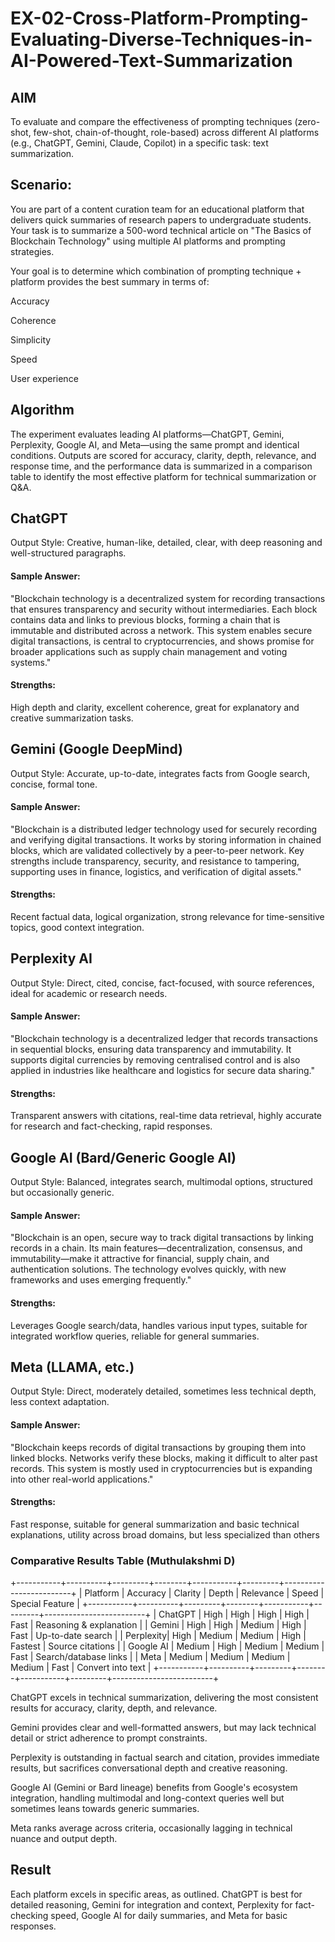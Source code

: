 # EX-02-Cross-Platform-Prompting-Evaluating-Diverse-Techniques-in-AI-Powered-Text-Summarization

## AIM
To evaluate and compare the effectiveness of prompting techniques (zero-shot, few-shot, chain-of-thought, role-based) across different AI platforms (e.g., ChatGPT, Gemini, Claude, Copilot) in a specific task: text summarization.

## Scenario:
You are part of a content curation team for an educational platform that delivers quick summaries of research papers to undergraduate students. Your task is to summarize a 500-word technical article on "The Basics of Blockchain Technology" using multiple AI platforms and prompting strategies.

Your goal is to determine which combination of prompting technique + platform provides the best summary in terms of:

Accuracy

Coherence

Simplicity

Speed

User experience

## Algorithm
The experiment evaluates leading AI platforms—ChatGPT, Gemini, Perplexity, Google AI, and Meta—using the same prompt and identical conditions. Outputs are scored for accuracy, clarity, depth, relevance, and response time, and the performance data is summarized in a comparison table to identify the most effective platform for technical summarization or Q&A.

## ChatGPT
Output Style: Creative, human-like, detailed, clear, with deep reasoning and well-structured paragraphs.

#### Sample Answer:
"Blockchain technology is a decentralized system for recording transactions that ensures transparency and security without intermediaries. Each block contains data and links to previous blocks, forming a chain that is immutable and distributed across a network. This system enables secure digital transactions, is central to cryptocurrencies, and shows promise for broader applications such as supply chain management and voting systems."

#### Strengths:
High depth and clarity, excellent coherence, great for explanatory and creative summarization tasks.

## Gemini (Google DeepMind)
Output Style: Accurate, up-to-date, integrates facts from Google search, concise, formal tone.

#### Sample Answer:
"Blockchain is a distributed ledger technology used for securely recording and verifying digital transactions. It works by storing information in chained blocks, which are validated collectively by a peer-to-peer network. Key strengths include transparency, security, and resistance to tampering, supporting uses in finance, logistics, and verification of digital assets."

#### Strengths:
Recent factual data, logical organization, strong relevance for time-sensitive topics, good context integration.

## Perplexity AI
Output Style: Direct, cited, concise, fact-focused, with source references, ideal for academic or research needs.

#### Sample Answer:
"Blockchain technology is a decentralized ledger that records transactions in sequential blocks, ensuring data transparency and immutability. It supports digital currencies by removing centralised control and is also applied in industries like healthcare and logistics for secure data sharing."

#### Strengths:
Transparent answers with citations, real-time data retrieval, highly accurate for research and fact-checking, rapid responses.

## Google AI (Bard/Generic Google AI)
Output Style: Balanced, integrates search, multimodal options, structured but occasionally generic.

#### Sample Answer:
"Blockchain is an open, secure way to track digital transactions by linking records in a chain. Its main features—decentralization, consensus, and immutability—make it attractive for financial, supply chain, and authentication solutions. The technology evolves quickly, with new frameworks and uses emerging frequently."

#### Strengths:
Leverages Google search/data, handles various input types, suitable for integrated workflow queries, reliable for general summaries.

## Meta (LLAMA, etc.)
Output Style: Direct, moderately detailed, sometimes less technical depth, less context adaptation.

#### Sample Answer:
"Blockchain keeps records of digital transactions by grouping them into linked blocks. Networks verify these blocks, making it difficult to alter past records. This system is mostly used in cryptocurrencies but is expanding into other real-world applications."

#### Strengths:
Fast response, suitable for general summarization and basic technical explanations, utility across broad domains, but less specialized than others

### Comparative Results Table (Muthulakshmi D)
+-----------+----------+---------+--------+-----------+---------+-------------------------+
| Platform  | Accuracy | Clarity | Depth  | Relevance | Speed   | Special Feature         |
+-----------+----------+---------+--------+-----------+---------+-------------------------+
| ChatGPT   | High     | High    | High   | High      | Fast    | Reasoning & explanation |
| Gemini    | High     | High    | Medium | High      | Fast    | Up-to-date search       |
| Perplexity| High     | Medium  | Medium | High      | Fastest | Source citations        |
| Google AI | Medium   | High    | Medium | Medium    | Fast    | Search/database links   |
| Meta      | Medium   | Medium  | Medium | Medium    | Fast    | Convert into text       |
+-----------+----------+---------+--------+-----------+---------+-------------------------+

ChatGPT excels in technical summarization, delivering the most consistent results for accuracy, clarity, depth, and relevance.

Gemini provides clear and well-formatted answers, but may lack technical detail or strict adherence to prompt constraints.

Perplexity is outstanding in factual search and citation, provides immediate results, but sacrifices conversational depth and creative reasoning.

Google AI (Gemini or Bard lineage) benefits from Google's ecosystem integration, handling multimodal and long-context queries well but sometimes leans towards generic summaries.

Meta ranks average across criteria, occasionally lagging in technical nuance and output depth.


## Result
Each platform excels in specific areas, as outlined. ChatGPT is best for detailed reasoning, Gemini for integration and context, Perplexity for fact-checking speed, Google AI for daily summaries, and Meta for basic responses.

